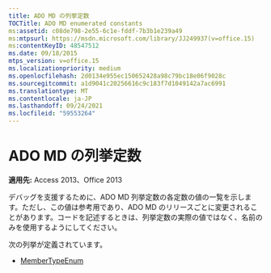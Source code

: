 ```yaml
---
title: ADO MD の列挙定数
TOCTitle: ADO MD enumerated constants
ms:assetid: c08de798-2e55-6c1e-fddf-7b3b1e239a49
ms:mtpsurl: https://msdn.microsoft.com/library/JJ249937(v=office.15)
ms:contentKeyID: 48547512
ms.date: 09/18/2015
mtps_version: v=office.15
ms.localizationpriority: medium
ms.openlocfilehash: 2d0134e955ec150652428a98c79bc18e06f9028c
ms.sourcegitcommit: a1d9041c20256616c9c183f7d1049142a7ac6991
ms.translationtype: MT
ms.contentlocale: ja-JP
ms.lasthandoff: 09/24/2021
ms.locfileid: "59553264"
---
```

# <a name="ado-md-enumerated-constants"></a>ADO MD の列挙定数

**適用先:** Access 2013、Office 2013

デバッグを支援するために、ADO MD 列挙定数の各定数の値の一覧を示します。ただし、この値は参考用であり、ADO MD のリリースごとに変更されることがあります。コードを記述するときは、列挙定数の実際の値ではなく、名前のみを使用するようにしてください。

次の列挙が定義されています。

- [MemberTypeEnum](membertypeenum.md)

